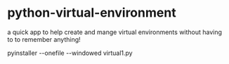 # python-virtual-environment
a quick app to help create and mange virtual environments without having to to remember anything!

pyinstaller --onefile --windowed virtual1.py


